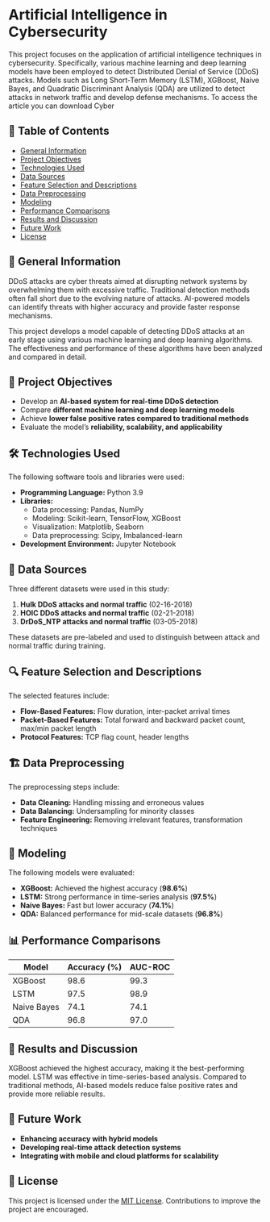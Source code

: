 # Artificial Intelligence in Cybersecurity

This project focuses on the application of artificial intelligence techniques in cybersecurity. Specifically, various machine learning and deep learning models have been employed to detect Distributed Denial of Service (DDoS) attacks. Models such as Long Short-Term Memory (LSTM), XGBoost, Naive Bayes, and Quadratic Discriminant Analysis (QDA) are utilized to detect attacks in network traffic and develop defense mechanisms.
To access the article you can download Cyber

## 📌 Table of Contents
- [General Information](#general-information)
- [Project Objectives](#project-objectives)
- [Technologies Used](#technologies-used)
- [Data Sources](#data-sources)
- [Feature Selection and Descriptions](#feature-selection-and-descriptions)
- [Data Preprocessing](#data-preprocessing)
- [Modeling](#modeling)
- [Performance Comparisons](#performance-comparisons)
- [Results and Discussion](#results-and-discussion)
- [Future Work](#future-work)
- [License](#license)

## 📖 General Information
DDoS attacks are cyber threats aimed at disrupting network systems by overwhelming them with excessive traffic. Traditional detection methods often fall short due to the evolving nature of attacks. AI-powered models can identify threats with higher accuracy and provide faster response mechanisms.

This project develops a model capable of detecting DDoS attacks at an early stage using various machine learning and deep learning algorithms. The effectiveness and performance of these algorithms have been analyzed and compared in detail.

## 🎯 Project Objectives
- Develop an **AI-based system for real-time DDoS detection**
- Compare **different machine learning and deep learning models**
- Achieve **lower false positive rates compared to traditional methods**
- Evaluate the model’s **reliability, scalability, and applicability**

## 🛠️ Technologies Used
The following software tools and libraries were used:
- **Programming Language:** Python 3.9
- **Libraries:**
  - Data processing: Pandas, NumPy
  - Modeling: Scikit-learn, TensorFlow, XGBoost
  - Visualization: Matplotlib, Seaborn
  - Data preprocessing: Scipy, Imbalanced-learn
- **Development Environment:** Jupyter Notebook

## 📂 Data Sources
Three different datasets were used in this study:
1. **Hulk DDoS attacks and normal traffic** (02-16-2018)
2. **HOIC DDoS attacks and normal traffic** (02-21-2018)
3. **DrDoS_NTP attacks and normal traffic** (03-05-2018)

These datasets are pre-labeled and used to distinguish between attack and normal traffic during training.

## 🔍 Feature Selection and Descriptions
The selected features include:
- **Flow-Based Features:** Flow duration, inter-packet arrival times
- **Packet-Based Features:** Total forward and backward packet count, max/min packet length
- **Protocol Features:** TCP flag count, header lengths

## 🏗️ Data Preprocessing
The preprocessing steps include:
- **Data Cleaning:** Handling missing and erroneous values
- **Data Balancing:** Undersampling for minority classes
- **Feature Engineering:** Removing irrelevant features, transformation techniques

## 🔬 Modeling
The following models were evaluated:
- **XGBoost:** Achieved the highest accuracy (**98.6%**)
- **LSTM:** Strong performance in time-series analysis (**97.5%**)
- **Naive Bayes:** Fast but lower accuracy (**74.1%**)
- **QDA:** Balanced performance for mid-scale datasets (**96.8%**)

## 📊 Performance Comparisons
| Model | Accuracy (%) | AUC-ROC |
|--------|------------|---------|
| XGBoost | 98.6 | 99.3 |
| LSTM | 97.5 | 98.9 |
| Naive Bayes | 74.1 | 74.1 |
| QDA | 96.8 | 97.0 |

## 📌 Results and Discussion
XGBoost achieved the highest accuracy, making it the best-performing model. LSTM was effective in time-series-based analysis. Compared to traditional methods, AI-based models reduce false positive rates and provide more reliable results.

## 🚀 Future Work
- **Enhancing accuracy with hybrid models**
- **Developing real-time attack detection systems**
- **Integrating with mobile and cloud platforms for scalability**

## 📜 License
This project is licensed under the [MIT License](LICENSE). Contributions to improve the project are encouraged.
